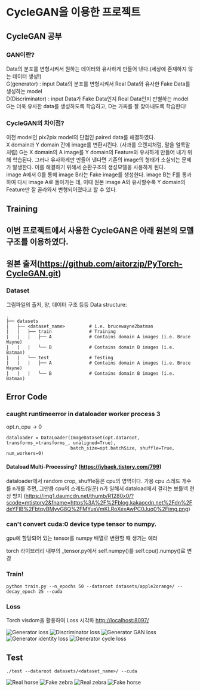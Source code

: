 # CycleGAN을 이용한 프로젝트

## CycleGAN 공부
### GAN이란?
Data의 분포를 변형시켜서 원하는 데이터와 유사하게 만들어 낸다.(세상에 존재하지 않는 데이터 생성!)  
G(generator) : input Data의 분포를 변형시켜서 Real Data와 유사한 Fake Data를 생성하는 model  
D(Discriminator) : input Data가 Fake Data인지 Real Data인지 판별하는 model  
G는 더욱 유사한 data를 생성하도록 학습하고, D는 가짜를 잘 찾아내도록 학습한다!  
### CycleGAN의 차이점?
이전 model인 pix2pix model의 단점인 paired data를 해결하였다.  
X domain과 Y domain 간에 image를 변환시킨다. (사과를 오렌지처럼, 말을 얼룩말처럼)
G는 X domain의 A image를 Y domain의 Feature와 유사하게 만들어 내기 위해 학습된다. 그러나 유사하게만 만들어 낸다면 기존의 image의 형태가 소실되는 문제가 발생한다. 이를 해결하기 위해서 순환구조의 생성모델을 사용하게 된다.  
image A에서 G를 통해 image B라는 Fake image를 생성한다. image B는 F를 통과하여 다시 image A로 돌아가는 데, 이때 원본 image A와 유사할수록 Y domain의 Feature만 잘 골라와서 변형되어졌다고 할 수 있다. 
## Training
이번 프로젝트에서 사용한 CycleGAN은 아래 원본의 모델 구조를 이용하였다.
-------
원본 출저(https://github.com/aitorzip/PyTorch-CycleGAN.git)
-------
### Dataset
그림파일의 출저, 양, 데이터 구조 등등
Data structure:

    .
    ├── datasets                   
    |   ├── <dataset_name>         # i.e. brucewayne2batman
    |   |   ├── train              # Training
    |   |   |   ├── A              # Contains domain A images (i.e. Bruce Wayne)
    |   |   |   └── B              # Contains domain B images (i.e. Batman)
    |   |   └── test               # Testing
    |   |   |   ├── A              # Contains domain A images (i.e. Bruce Wayne)
    |   |   |   └── B              # Contains domain B images (i.e. Batman)

## Error Code
### caught runtimeerror in dataloader worker process 3
opt.n_cpu -> 0 
```
dataloader = DataLoader(ImageDataset(opt.dataroot, transforms_=transforms_, unaligned=True), 
                        batch_size=opt.batchSize, shuffle=True, num_workers=0)
``` 
#### Dataload Multi-Processing? (https://jybaek.tistory.com/799) 
dataloader에서 random crop, shuffle등은 cpu의 영역이다. 가용 cpu 스레드 개수를 n개를 주면, 그만큼 cpu의 스레드(일꾼) n가 일해서 dataload에서 걸리는 보틀넥 현상 방지
(https://img1.daumcdn.net/thumb/R1280x0/?scode=mtistory2&fname=https%3A%2F%2Fblog.kakaocdn.net%2Fdn%2FdeYFIB%2FbtqvBMyvG8Q%2FMYusVmKLRoXexAwPC0Juq0%2Fimg.png)

### can't convert cuda:0 device type tensor to numpy.
gpu에 할당되어 있는 tensor를 numpy 배열로 변환할 때 생기는 에러

torch 라이브러리 내부의 _tensor.py에서 self.numpy()를 self.cpu().numpy()로 변경

### Train!
```
python train.py --n_epochs 50 --dataroot datasets/apple2orange/ --decay_epoch 25 --cuda
``` 
### Loss
Torch visdom을 활용하여 Loss 시각화
[http://localhost:8097/](http://localhost:8097/)

![Generator loss](https://github.com/ai-tor/PyTorch-CycleGAN/raw/master/output/loss_G.png)
![Discriminator loss](https://github.com/ai-tor/PyTorch-CycleGAN/raw/master/output/loss_D.png)
![Generator GAN loss](https://github.com/ai-tor/PyTorch-CycleGAN/raw/master/output/loss_G_GAN.png)
![Generator identity loss](https://github.com/ai-tor/PyTorch-CycleGAN/raw/master/output/loss_G_identity.png)
![Generator cycle loss](https://github.com/ai-tor/PyTorch-CycleGAN/raw/master/output/loss_G_cycle.png)

## Test
```
./test --dataroot datasets/<dataset_name>/ --cuda
```

![Real horse](https://github.com/ai-tor/PyTorch-CycleGAN/raw/master/output/real_A.jpg)
![Fake zebra](https://github.com/ai-tor/PyTorch-CycleGAN/raw/master/output/fake_B.png)
![Real zebra](https://github.com/ai-tor/PyTorch-CycleGAN/raw/master/output/real_B.jpg)
![Fake horse](https://github.com/ai-tor/PyTorch-CycleGAN/raw/master/output/fake_A.png)